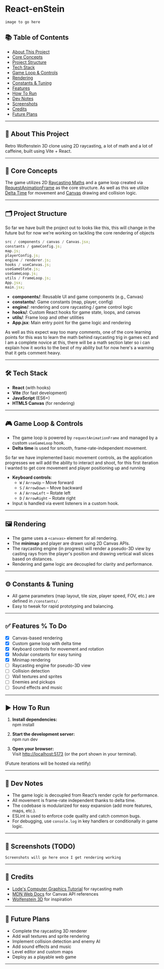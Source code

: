 # React-enStein

```
image to go here
```

## 📚 Table of Contents

- [About This Project](#-about-this-project)
- [Core Concepts](#-core-concepts)
- [Project Structure](#-project-structure)
- [Tech Stack](#-tech-stack)
- [Game Loop & Controls](#-game-loop--controls)
- [Rendering](#-rendering)
- [Constants & Tuning](#-constants--tuning)
- [Features](#-features-checklist-style)
- [How To Run](#-how-to-run)
- [Dev Notes](#-dev-notes)
- [Screenshots](#-screenshots-todo)
- [Credits](#-credits)
- [Future Plans](#-future-plans)

---

## 🚀 About This Project

Retro Wolfenstein 3D clone using 2D raycasting, a lot of math and a lot of caffeine, built using Vite + React.

---

## 🧠 Core Concepts

The game utilizes 2D [Raycasting Maths](https://lodev.org/cgtutor/raycasting.html) and a game loop created via [RequestAnimationFrame](https://developer.mozilla.org/en-US/docs/Web/API/Window/requestAnimationFrame) as the core structure. As well as this we utilize [Delta Time](https://en.wikipedia.org/wiki/Delta_timing) for movement and [Canvas](https://developer.mozilla.org/en-US/docs/Web/API/Canvas_API) drawing and collision logic.

---

## 🗂 Project Structure

So far we have built the project out to looks like this, this will change in the future but for now we're working on tackling the core rendering of objects

```js
src / components / canvas / Canvas.jsx;
constants / gameConfig.js;
map.js;
playerConfig.js;
engine / renderer.js;
hooks / useCanvas.js;
useGameState.js;
useGameLoop.js;
utils / FrameLoop.js;
App.jsx;
main.jsx;
```

- **components/**: Reusable UI and game components (e.g., Canvas)
- **constants/**: Game constants (map, player, config)
- **engine/**: rendering and core raycasting / game control logic
- **hooks/**: Custom React hooks for game state, loops, and canvas
- **utils/**: Frame loop and other utilities
- **App.jsx**: Main entry point for the game logic and rendering

As well as this expect way too many comments, one of the core learning points for this was to learn the math behind raycasting trig in games ect and I am a complete
novice at this, there will be a math section later so i can explain how it works to the best of my ability but for now here's a warning that it gets comment heavy.

---

## 🛠 Tech Stack

- **React** (with hooks)
- **Vite** (for fast development)
- **JavaScript** (ES6+)
- **HTML5 Canvas** (for rendering)

---

## 🎮 Game Loop & Controls

- The game loop is powered by `requestAnimationFrame` and managed by a custom `useGameLoop` hook.
- **Delta time** is used for smooth, frame-rate-independent movement.

So far we have implemented basic movement controls, as the application progresses we will add the ability to interact and shoot, for this first iteration I wanted to get core movement and player positioning up and running

- **Keyboard controls**:
  - `W` / `ArrowUp` – Move forward
  - `S` / `ArrowDown` – Move backward
  - `A` / `ArrowLeft` – Rotate left
  - `D` / `ArrowRight` – Rotate right
- Input is handled via event listeners in a custom hook.

---

## 🖼 Rendering

- The game uses a `<canvas>` element for all rendering.
- The **minimap** and player are drawn using 2D Canvas APIs.
- The raycasting engine (in progress) will render a pseudo-3D view by casting rays from the player's position and drawing vertical wall slices based on distances.
- Rendering and game logic are decoupled for clarity and performance.

---

## ⚙️ Constants & Tuning

- All game parameters (map layout, tile size, player speed, FOV, etc.) are defined in `/constants/`.
- Easy to tweak for rapid prototyping and balancing.

---

## ✅ Features % To Do

- [x] Canvas-based rendering
- [x] Custom game loop with delta time
- [x] Keyboard controls for movement and rotation
- [x] Modular constants for easy tuning
- [x] Minimap rendering
- [ ] Raycasting engine for pseudo-3D view
- [ ] Collision detection
- [ ] Wall textures and sprites
- [ ] Enemies and pickups
- [ ] Sound effects and music

---

## ▶️ How To Run

1. **Install dependencies:**  
   npm install

2. **Start the development server:**  
   npm run dev

3. **Open your browser:**  
   Visit [http://localhost:5173](http://localhost:5173) (or the port shown in your terminal).

(Future iterations will be hosted via netlify)

---

## 📝 Dev Notes

- The game logic is decoupled from React’s render cycle for performance.
- All movement is frame-rate independent thanks to delta time.
- The codebase is modularized for easy expansion (add more features, maps, etc.).
- ESLint is used to enforce code quality and catch common bugs.
- For debugging, use `console.log` in key handlers or conditionally in game logic.

---

## 📸 Screenshots (TODO)

```
Screenshots will go here once I get rendering working
```

---

## 🙏 Credits

- [Lode's Computer Graphics Tutorial](https://lodev.org/cgtutor/raycasting.html) for raycasting math
- [MDN Web Docs](https://developer.mozilla.org/en-US/docs/Web/API/Canvas_API) for Canvas API references
- [Wolfenstein 3D](https://en.wikipedia.org/wiki/Wolfenstein_3D) for inspiration

---

## 🔮 Future Plans

- Complete the raycasting 3D renderer
- Add wall textures and sprite rendering
- Implement collision detection and enemy AI
- Add sound effects and music
- Level editor and custom maps
- Deploy as a playable web game

---
